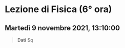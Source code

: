 # Lezione di Fisica (6° ora)
## Martedì 9 novembre 2021, 13:10:00


> **Dati**
> $q
<!--stackedit_data:
eyJoaXN0b3J5IjpbLTI4NjU0Mjg5OV19
-->